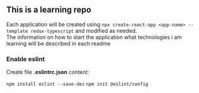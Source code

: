 ## This is a learning repo

Each application will be created using `npx create-react-app <app-name> --template redux-typescript` and modified as needed.
<br />
The information on how to start the application what technologies i am learning will be described in each readme

### Enable eslint

Create file **.eslintrc.json** content:
<br />

`npm install eslint --save-dev`
`npm init @eslint/config`
